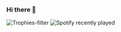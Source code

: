 ### Hi there 👋

<!--
**hugdesousa/hugdesousa** is a ✨ _special_ ✨ repository because its `README.md` (this file) appears on your GitHub profile.

Here are some ideas to get you started:

- 🔭 I’m currently working on ...
- 🌱 I’m currently learning ...
- 👯 I’m looking to collaborate on ...
- 🤔 I’m looking for help with ...
- 💬 Ask me about ...
- 📫 How to reach me: ...
- 😄 Pronouns: ...
- ⚡ Fun fact: ...
-->

<!--[![Hugo's GitHub stats](https://github-readme-stats.vercel.app/api?username=hugdesousa)](https://github.com/hugdesousa/github-readme-stats)-->
![Trophies-filter](https://github-profile-trophy.vercel.app/?username=hugdesousa&rank=-UNKNOWN&row=1&column=3&theme=kimbie_dark&margin-w=15)
![Spotify recently played](https://spotify-recently-played-readme.vercel.app/api?user=rb1c5x1dhrhxvatbn5000xjwm&count=3)

